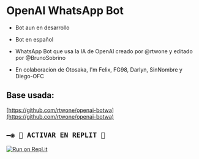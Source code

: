 # OpenAI WhatsApp Bot

- Bot aun en desarrollo 

- Bot en español

- WhatsApp Bot que usa la IA de OpenAI creado por @rtwone y editado por @BrunoSobrino

- En colaboracion de Otosaka, I'm Felix, FG98, Darlyn, SinNombre y Diego-OFC

## Base usada:
[https://github.com/rtwone/openai-botwa](https://github.com/rtwone/openai-botwa)

## `—◉ 🌌 ACTIVAR EN REPLIT 🌌`

[![Run on Repl.it](https://repl.it/badge/github/MagoInterior/openai-botwa-1)](https://repl.it/github/MagoInterior/openai-botwa-1) 
